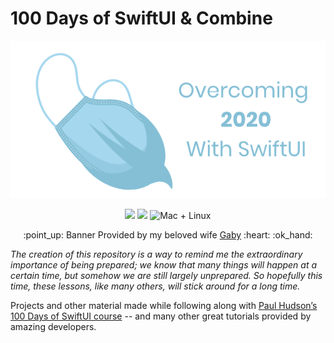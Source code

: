 # 100 Days of SwiftUI & Combine
<p align="center">
    <img src="Logo.png" width="600" max-width="90%" alt="SwiftUI Challenge" />
</p>
<p align="center">
    <img src="https://img.shields.io/badge/xcode-11.4-brightgreen.svg" />
    <img src="https://img.shields.io/badge/Swift-5.2-orange.svg" />
    <img src="https://img.shields.io/badge/platforms-mac+linux-brightgreen.svg?style=flat" alt="Mac + Linux" />
</p>
<p align="center">
:point_up: Banner Provided by my beloved wife <a href="https://www.linkedin.com/in/gaby-gonzalez-holguin/">Gaby</a> :heart: :ok_hand:
</p>

_The creation of this repository is a way to remind me the extraordinary importance of being prepared; we know that many things will happen at a certain time, but somehow we are still largely unprepared. So hopefully this time, these lessons, like many others, will stick around for a long time._

Projects and other material made while following along with [Paul Hudson’s 100 Days of SwiftUI course](https://www.hackingwithswift.com/100/swiftui) -- and many other great tutorials provided by amazing developers.
